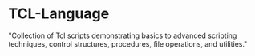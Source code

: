 # TCL-Language
"Collection of Tcl scripts demonstrating basics to advanced scripting techniques, control structures, procedures, file operations, and utilities."

